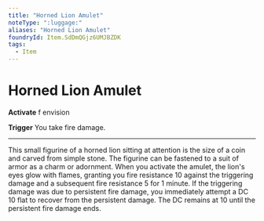 ```yaml
---
title: "Horned Lion Amulet"
noteType: ":luggage:"
aliases: "Horned Lion Amulet"
foundryId: Item.SdDmQGjz6UMJBZDK
tags:
  - Item
---
```


# Horned Lion Amulet

**Activate** f envision

**Trigger** You take fire damage.

* * *

This small figurine of a horned lion sitting at attention is the size of a coin and carved from simple stone. The figurine can be fastened to a suit of armor as a charm or adornment. When you activate the amulet, the lion's eyes glow with flames, granting you fire resistance 10 against the triggering damage and a subsequent fire resistance 5 for 1 minute. If the triggering damage was due to persistent fire damage, you immediately attempt a DC 10 flat to recover from the persistent damage. The DC remains at 10 until the persistent fire damage ends.
